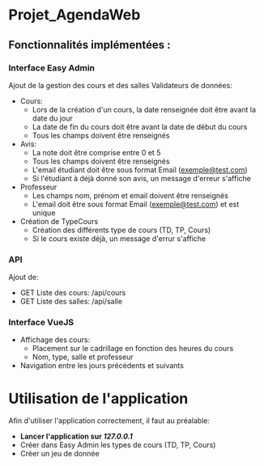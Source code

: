 # Projet_AgendaWeb

## Fonctionnalités implémentées :

### Interface Easy Admin
Ajout de la gestion des cours et des salles
Validateurs de données: 
- Cours:
    - Lors de la création d'un cours, la date renseignée doit être avant la date du jour
    - La date de fin du cours doit être avant la date de début du cours
    - Tous les champs doivent être renseignés
- Avis:
    - La note doit être comprise entre 0 et 5
    - Tous les champs doivent être renseignés
    - L'email étudiant doit être sous format Email (exemple@test.com)
    - Si l'étudiant à déjà donné son avis, un message d'erreur s'affiche
- Professeur
    - Les champs nom, prénom et email doivent être renseignés
    - L'email doit être sous format Email (exemple@test.com) et est unique
- Création de TypeCours
    - Création des différents type de cours (TD, TP, Cours)
    - Si le cours existe déjà, un message d'errur s'affiche

### API
Ajout de:
- GET Liste des cours: /api/cours
- GET Liste des salles: /api/salle

### Interface VueJS
- Affichage des cours:
    - Placement sur le cadrillage en fonction des heures du cours
    - Nom, type, salle et professeur
- Navigation entre les jours précédents et suivants

# Utilisation de l'application
Afin d'utiliser l'application correctement, il faut au préalable:
- **Lancer l'application sur _127.0.0.1_**
- Créer dans Easy Admin les types de cours (TD, TP, Cours)
- Créer un jeu de donnée